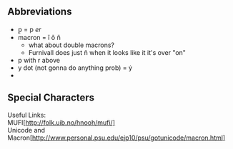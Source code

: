 ## Abbreviations

-  ꝑ = p _er_ 
-  macron = ī ō n̄ 
     - what about double macrons?  
     - Furnivall does just n̄ when it looks like it it's over "on"  
- p with r above 
- y dot (not gonna do anything prob) = ẏ 
- 

## Special Characters 


Useful Links:   
MUFI[http://folk.uib.no/hnooh/mufi/]  
Unicode and Macron[http://www.personal.psu.edu/ejp10/psu/gotunicode/macron.html]   
